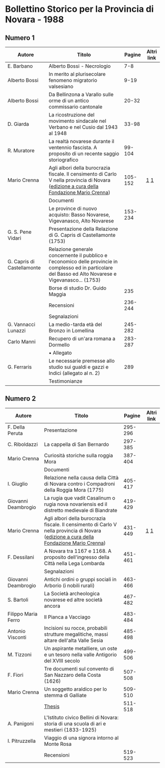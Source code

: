 # Bollettino Storico per la Provincia di Novara - 1988

## Numero 1

| Autore                     | Titolo                                                                                                                                                                                                                                                       | Pagine  | Altri link                                                                                                     |
|----------------------------|--------------------------------------------------------------------------------------------------------------------------------------------------------------------------------------------------------------------------------------------------------------|---------|----------------------------------------------------------------------------------------------------------------|
| E. Barbano                 | Alberto Bossi - Necrologio                                                                                                                                                                                                                                   | 7-8     |                                                                                                                |
| Alberto Bossi              | In merito al plurisecolare fenomeno migratorio valsesiano                                                                                                                                                                                                    | 9-19    |                                                                                                                |
| Alberto Bossi              | Da Bellinzona a Varallo sulle orme di un antico commissario cantonale                                                                                                                                                                                        | 20-32   |                                                                                                                |
| D. Giarda                  | La ricostruzione del movimento sindacale nel Verbano e nel Cusio dal 1943 al 1948                                                                                                                                                                            | 33-98   |                                                                                                                |
| R. Muratore                | La realtà novarese durante il ventennio fascista. A proposito di un recente saggio storiografico                                                                                                                                                             | 99-104  |                                                                                                                |
| Mario Crenna               | Agli albori della burocrazia fiscale. Il censimento di Carlo V nella provincia di Novara ([edizione a cura della Fondazione Mario Crenna](http://progettofondazionedonmariocrenna.oneminutesite.it/files/2015/10/24/127-Carlo_V_-_Terza_e_Quarta_parte.pdf)) | 105-152 | [1](https://www.calameo.com/read/0047331285042afb75163) [1](https://en.calameo.com/read/0047331288618560fed19) |
|                            | Documenti                                                                                                                                                                                                                                                    |         |                                                                                                                |
|                            | Le province di nuovo acquisto: Basso Novarese, Vigevanasco, Alto Novarese                                                                                                                                                                                    | 153-234 |                                                                                                                |
| G. S. Pene Vidari          | Presentazione della Relazione di G. Capris di Castellamonte (1753)                                                                                                                                                                                           |         |                                                                                                                |
| G. Capris di Castellamonte | Relazione generale concernente il pubblico e l'economico delle provincie in complesso ed in particolare del Basso ed Alto Novarese e Vigevanasco... (1753)                                                                                                   |         |                                                                                                                |
|                            | Borse di studio Dr. Guido Maggia                                                                                                                                                                                                                             | 235     |                                                                                                                |
|                            | Recensioni                                                                                                                                                                                                                                                   | 236-244 |                                                                                                                |
|                            | Segnalazioni                                                                                                                                                                                                                                                 |         |                                                                                                                |
| G. Vannacci Lunazzi        | La medio-tarda età del Bronzo in Lomellina                                                                                                                                                                                                                   | 245-282 |                                                                                                                |
| Carlo Manni                | Recupero di un'ara romana a Dormello                                                                                                                                                                                                                         | 283-287 |                                                                                                                |
|                            | • Allegato                                                                                                                                                                                                                                                   |         |                                                                                                                |
| G. Ferraris                | Le necessarie premesse allo studio sui gualdi e gazzi e Indici (allegato al n. 2)                                                                                                                                                                            | 289     |                                                                                                                |
|                            | Testimonianze                                                                                                                                                                                                                                                |         |                                                                                                                |

## Numero 2

| Autore              | Titolo                                                                                                                                                                                                                                                               | Pagine  | Altri link                                                                                                     |
|---------------------|----------------------------------------------------------------------------------------------------------------------------------------------------------------------------------------------------------------------------------------------------------------------|---------|----------------------------------------------------------------------------------------------------------------|
| F. Della Peruta     | Presentazione                                                                                                                                                                                                                                                        | 295-296 |                                                                                                                |  
| C. Riboldazzi       | La cappella di San Bernardo                                                                                                                                                                                                                                          | 297-385 |                                                                                                                |
| Mario Crenna        | Curiosità storiche sulla roggia Mora                                                                                                                                                                                                                                 | 387-404 |                                                                                                                |
|                     | Documenti                                                                                                                                                                                                                                                            |         |                                                                                                                |
| I. Giuglio          | Relazione nella causa della Città di Novara contro i Compadroni della Roggia Mora (1775)                                                                                                                                                                             | 405-417 |                                                                                                                |
| Giovanni Deambrogio | La rugia que vadit Casalinum o rugia nova novariensis ed il distretto medievale di Biandrate                                                                                                                                                                         | 419-429 |                                                                                                                |
| Mario Crenna        | Agli albori della burocrazia fiscale. Il censimento di Carlo V nella provincia di Novara ([edizione a cura della Fondazione Mario Crenna](http://progettofondazionedonmariocrenna.oneminutesite.it/files/2015/10/24/127-Carlo_V_-_Terza_e_Quarta_parte.pdf#page=37)) | 431-449 | [1](https://www.calameo.com/read/0047331285042afb75163) [1](https://en.calameo.com/read/0047331288618560fed19) |
| F. Dessilani        | A Novara tra 1167 e 1168. A proposito dell'ingresso della Città nella Lega Lombarda                                                                                                                                                                                  | 451-461 |                                                                                                                |
|                     | Segnalazioni                                                                                                                                                                                                                                                         |         |                                                                                                                |
| Giovanni Deambrogio | Antichi ordini o gruppi sociali in Arborio (i nobili rurali)                                                                                                                                                                                                         | 463-466 |                                                                                                                |
| S. Bartoli          | La Società archeologica novarese ed altre società ancora                                                                                                                                                                                                             | 467-482 |                                                                                                                |
| Filippo Maria Ferro | Il Pianca a Vacciago                                                                                                                                                                                                                                                 | 483-484 |                                                                                                                |
| Antonio Visconti    | Incisioni su rocce, probabili strutture megalitiche, massi altare dell'alta Valle Sesia                                                                                                                                                                              | 485-498 |                                                                                                                |
| M. Tizzoni          | Un aspirante metalliere, un oste e un tesoro nella valle Antigorio del XVIII secolo                                                                                                                                                                                  | 499-506 |                                                                                                                |
| F. Fiori            | Tre documenti sul convento di San Nazzaro della Costa (1626)                                                                                                                                                                                                         | 507-508 |                                                                                                                |
| Mario Crenna        | Un soggetto araldico per lo stemma di Galliate                                                                                                                                                                                                                       | 509-510 |                                                                                                                |
|                     | [Thesis](http://www.ssno.it/BSPNo/bspn_thesis.html#1988)                                                                                                                                                                                                             | 511-518 |                                                                                                                |
| A. Panigoni         | L'Istituto civico Bellini di Novara: storia di una scuola di ari e mestieri (1833-1925)                                                                                                                                                                              |         |                                                                                                                |
| I. Pitruzzella      | Viaggio di una signora intorno al Monte Rosa                                                                                                                                                                                                                         |         |                                                                                                                |
|                     | Recensioni                                                                                                                                                                                                                                                           | 519-523 |                                                                                                                |
